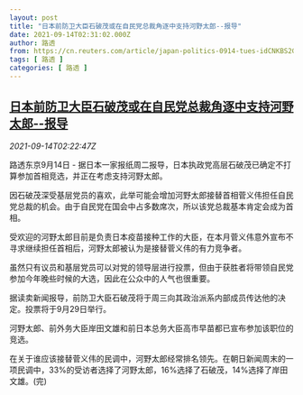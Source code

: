```yaml
---
layout: post
title: "日本前防卫大臣石破茂或在自民党总裁角逐中支持河野太郎--报导"
date: 2021-09-14T02:31:02.000Z
author: 路透
from: https://cn.reuters.com/article/japan-politics-0914-tues-idCNKBS2GA054
tags: [ 路透 ]
categories: [ 路透 ]
---
```

<!--1631586662000-->
[日本前防卫大臣石破茂或在自民党总裁角逐中支持河野太郎--报导](https://cn.reuters.com/article/japan-politics-0914-tues-idCNKBS2GA054)
------

<div>
<div><i>2021-09-14T02:22:47Z</i></div><p>路透东京9月14日 - 据日本一家报纸周二报导，日本执政党高层石破茂已确定不打算参加首相竞选，并正在考虑支持河野太郎。</p><p>因石破茂深受基层党员的喜欢，此举可能会增加河野太郎接替首相菅义伟担任自民党总裁的机会。由于自民党在国会中占多数席次，所以该党总裁基本肯定会成为首相。</p><p>受欢迎的河野太郎目前是负责日本疫苗接种工作的大臣，在本月菅义伟意外宣布不寻求继续担任首相后，河野太郎被认为是接替菅义伟的有力竞争者。</p><p>虽然只有议员和基层党员可以对党的领导层进行投票，但由于获胜者将带领自民党参加今年晚些时候的大选，因此在公众中的人气也很重要。</p><p>据读卖新闻报导，前防卫大臣石破茂将于周三向其政治派系内部成员传达他的决定。投票将于9月29日举行。</p><p>河野太郎、前外务大臣岸田文雄和前日本总务大臣高市早苗都已宣布参加该职位的竞选。</p><p>在关于谁应该接替菅义伟的民调中，河野太郎经常排名领先。在朝日新闻周末的一项民调中，33%的受访者选择了河野太郎，16%选择了石破茂，14%选择了岸田文雄。(完)</p>
</div>
